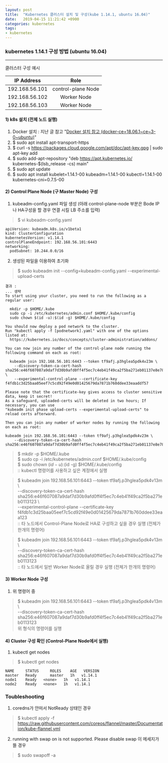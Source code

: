 ```yaml
---
layout: post
title:  "Kubernetes 클러스터 설치 및 구성(kube 1.14.1, ubuntu 16.04)"
date:   2019-04-15 11:21:42 +0900
categories: kubernetes
tags:
- kubernetes
---
```


### kubernetes 1.14.1 구성 방법 (ubuntu 16.04)

---------------------------
클러스터 구성 예시

| IP Address  |   Role   |
|:-------------:|:----------:|
|192.168.56.101| control-plane Node|
|192.168.56.102|   Worker Node   |
|192.168.56.103|   Worker Node   |

#### 1) k8s 설치 (전체 노드 실행)
1. Docker 설치 : 지난 글 참고 "<a href ='/docker/2019/01/10/docker_swarm.html'>Docker 설치 참고 (docker-ce=18.06.1~ce~3-0~ubuntu)</a>" <br> 
2. $ sudo apt install apt-transport-https
3. $ curl -s https://packages.cloud.google.com/apt/doc/apt-key.gpg \| sudo apt-key add
4. $ sudo add-apt-repository "deb https://apt.kubernetes.io/ kubernetes-$(lsb_release -cs) main"
5. $ sudo apt update
6. $ sudo apt install kubelet=1.14.1-00 kubeadm=1.14.1-00 kubectl=1.14.1-00 kubernetes-cni=0.7.5-00

#### 2) Control Plane Node (구 Master Node) 구성
1. kubeadm-config.yaml 파일 생성 (아래 control-plane-node 부분은 Bode IP나 HA구성을 할 경우 연결 시킬 LB 주소를 입력)
> $ vi kubeadm-config.yaml
```
apiVersion: kubeadm.k8s.io/v1beta1
kind: ClusterConfiguration
kubernetesVersion: v1.14.1
controlPlaneEndpoint: 192.168.56.101:6443
networking:
  podSubnet: 10.244.0.0/16
```

2. 생성된 파일을 이용하여 초기화
> $ sudo kubeadm init --config=kubeadm-config.yaml --experimental-upload-certs

```
결과 : 
... 생략
To start using your cluster, you need to run the following as a regular user:

  mkdir -p $HOME/.kube
  sudo cp -i /etc/kubernetes/admin.conf $HOME/.kube/config
  sudo chown $(id -u):$(id -g) $HOME/.kube/config

You should now deploy a pod network to the cluster.
Run "kubectl apply -f [podnetwork].yaml" with one of the options listed at:
  https://kubernetes.io/docs/concepts/cluster-administration/addons/

You can now join any number of the control-plane node running the following command on each as root:

  kubeadm join 192.168.56.101:6443 --token tf9afj.p3hglea5pdk4v23m \
    --discovery-token-ca-cert-hash sha256:e46f607087a9daf7d30b9afd0ff4f5ec7c4eb41f49ca2f5ba271eb01137e8e78 \
    --experimental-control-plane --certificate-key f4fdb1c3d25baa05eef7c5cd92f49e0d01425679da7871b760ddee33eaaddf57

Please note that the certificate-key gives access to cluster sensitive data, keep it secret!
As a safeguard, uploaded-certs will be deleted in two hours; If necessary, you can use
"kubeadm init phase upload-certs --experimental-upload-certs" to reload certs afterward.

Then you can join any number of worker nodes by running the following on each as root:

kubeadm join 192.168.56.101:6443 --token tf9afj.p3hglea5pdk4v23m \
    --discovery-token-ca-cert-hash sha256:e46f607087a9daf7d30b9afd0ff4f5ec7c4eb41f49ca2f5ba271eb01137e8e78
```
> $ mkdir -p $HOME/.kube <br>
  $ sudo cp -i /etc/kubernetes/admin.conf $HOME/.kube/config <br>
  $ sudo chown $(id -u):$(id -g) $HOME/.kube/config <br>
  :: kubectl 명령어를 사용하고 싶은 계정에서 실행 <br>
  

> $ kubeadm join 192.168.56.101:6443 --token tf9afj.p3hglea5pdk4v13m \ <br>
    --discovery-token-ca-cert-hash sha256:e46f607087a9daf7d30b9afd0ff4f5ec7c4eb41f49ca2f5ba271eb0113123 \ <br>
    --experimental-control-plane --certificate-key f4fdb1c3d25baa05eef7c5cd92f49e0d01425679da7871b760ddee33eaa123 <br>
  :: 타 노드에서 Control-Plane Node로 HA로 구성하고 싶을 경우 실행 (전체가 한개의 명령어) <br>
  
> $ kubeadm join 192.168.56.101:6443 --token tf9afj.p3hglea5pdk4v13m \ <br>
    --discovery-token-ca-cert-hash sha256:e46f607087a9daf7d30b9afd0ff4f5ec7c4eb41f49ca2f5ba271eb0113123<br>
  :: 타 노드에서 일반 Worker Node로 올릴 경우 실행 (전체가 한개의 명령어) <br>


#### 3) Worker Node 구성
1. 위 명령어 중
> $ kubeadm join 192.168.56.101:6443 --token tf9afj.p3hglea5pdk4v13m \ <br>
    --discovery-token-ca-cert-hash sha256:e46f607087a9daf7d30b9afd0ff4f5ec7c4eb41f49ca2f5ba271eb0113123 <br>
  위 형식의 명령어를 실행 <br>
  
#### 4) Cluster 구성 확인 (Control-Plane Node에서 실행)
1. kubectl get nodes
> $ kubectl get nodes
```
NAME     STATUS     ROLES    AGE   VERSION
master   Ready      master   1h   v1.14.1
node1    Ready   <none>   1h   v1.14.1
node2    Ready   <none>   1h   v1.14.1
```

### Toubleshooting

1. coredns가 안떠서 NotReady 상태인 경우
> $ kubectl apply -f https://raw.githubusercontent.com/coreos/flannel/master/Documentation/kube-flannel.yml

2. running with swap on is not supported. Please disable swap 이 메세지가 뜰 경우
> $ sudo swapoff -a


[Jekyll-docs]: https://Jekyllrb.com/docs/home
[Jekyll-gh]:   https://github.com/Jekyll/Jekyll
[Jekyll-talk]: https://talk.Jekyllrb.com/
